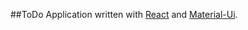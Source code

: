 ##ToDo
Application written with [React](https://reactjs.org) and [Material-Ui](https://material-ui.com).
